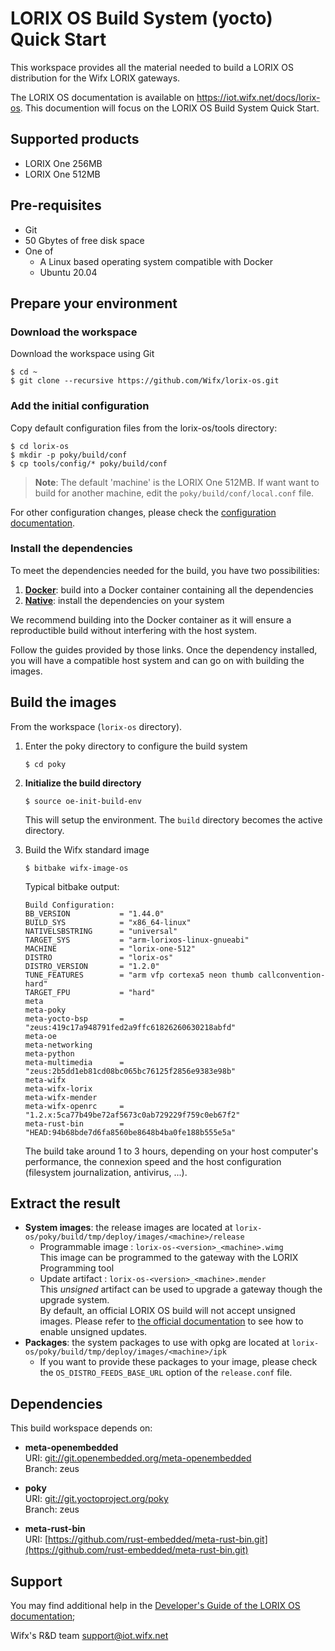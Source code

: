 # LORIX OS Build System (yocto) Quick Start

This workspace provides all the material needed to build a LORIX OS distribution for the Wifx LORIX gateways.

The LORIX OS documentation is available on https://iot.wifx.net/docs/lorix-os. This documention will focus on the LORIX OS Build System Quick Start.

## Supported products

* LORIX One 256MB
* LORIX One 512MB

## Pre-requisites

* Git
* 50 Gbytes of free disk space
* One of
  * A Linux based operating system compatible with Docker
  * Ubuntu 20.04

## Prepare your environment

### Download the workspace

Download the workspace using Git<br />
```shell
$ cd ~
$ git clone --recursive https://github.com/Wifx/lorix-os.git
```

### Add the initial configuration

Copy default configuration files from the lorix-os/tools directory:
```shell
$ cd lorix-os
$ mkdir -p poky/build/conf
$ cp tools/config/* poky/build/conf
```

> **Note**: The default 'machine' is the LORIX One 512MB. If want want to build for another machine, edit the `poky/build/conf/local.conf` file.

For other configuration changes, please check the [configuration documentation](docs/CONFIG.md).

### Install the dependencies

To meet the dependencies needed for the build, you have two possibilities:
  1. [**Docker**](docs/DOCKER-PREPARE.md): build into a Docker container containing all the dependencies
  2. [**Native**](docs/NATIVE-PREPARE.md): install the dependencies on your system

We recommend building into the Docker container as it will ensure a reproductible build without interfering with the host system.

Follow the guides provided by those links. Once the dependency installed, you will have a compatible host system and can go on with building the images.

## Build the images

From the workspace (`lorix-os` directory).

1. Enter the poky directory to configure the build system
   ```shell
   $ cd poky
   ```

2. **Initialize the build directory**
   ```shell
   $ source oe-init-build-env
   ```

   This will setup the environment. The `build` directory becomes the active directory.

3. Build the Wifx standard image
   ```shell
   $ bitbake wifx-image-os
   ```

   Typical bitbake output:
   ```
   Build Configuration:
   BB_VERSION           = "1.44.0"
   BUILD_SYS            = "x86_64-linux"
   NATIVELSBSTRING      = "universal"
   TARGET_SYS           = "arm-lorixos-linux-gnueabi"
   MACHINE              = "lorix-one-512"
   DISTRO               = "lorix-os"
   DISTRO_VERSION       = "1.2.0"
   TUNE_FEATURES        = "arm vfp cortexa5 neon thumb callconvention-hard"
   TARGET_FPU           = "hard"
   meta                 
   meta-poky            
   meta-yocto-bsp       = "zeus:419c17a948791fed2a9ffc61826260630218abfd"
   meta-oe              
   meta-networking      
   meta-python          
   meta-multimedia      = "zeus:2b5dd1eb81cd08bc065bc76125f2856e9383e98b"
   meta-wifx            
   meta-wifx-lorix      
   meta-wifx-mender     
   meta-wifx-openrc     = "1.2.x:5ca77b49be72af5673c0ab729229f759c0eb67f2"
   meta-rust-bin        = "HEAD:94b68bde7d6fa8560be8648b4ba0fe188b555e5a"
   ```

   The build take around 1 to 3 hours, depending on your host computer's performance, the connexion speed and the host configuration (filesystem journalization, antivirus, ...).

## Extract the result

   * **System images**: the release images are located at `lorix-os/poky/build/tmp/deploy/images/<machine>/release`
     * Programmable image : `lorix-os-<version>_<machine>.wimg`<br />
       This image can be programmed to the gateway with the LORIX Programming tool
     * Update artifact : `lorix-os-<version>_<machine>.mender`<br />
       This _unsigned_ artifact can be used to upgrade a gateway though the upgrade system.<br />
       By default, an official LORIX OS build will not accept unsigned images. Please refer to [the official documentation](http://iot.wifx.net/docs) to see how to enable unsigned updates.
   * **Packages**: the system packages to use with opkg are located at `lorix-os/poky/build/tmp/deploy/images/<machine>/ipk`
     * If you want to provide these packages to your image, please check the `OS_DISTRO_FEEDS_BASE_URL` option of the `release.conf` file.

## Dependencies

This build workspace depends on:

* **meta-openembedded**<br />
  URI: [git://git.openembedded.org/meta-openembedded](git://git.openembedded.org/meta-openembedded)<br />
  Branch: zeus<br />

* **poky**<br />
  URI: [git://git.yoctoproject.org/poky](git://git.yoctoproject.org/poky)<br />
  Branch: zeus<br />

* **meta-rust-bin**<br />
  URI: [https://github.com/rust-embedded/meta-rust-bin.git](https://github.com/rust-embedded/meta-rust-bin.git)<br />


## Support

You may find additional help in the [Developer's Guide of the LORIX OS documentation](https://iot.wifx.net/docs/lorix-os/developer-s-guide);

Wifx's R&D team <support@iot.wifx.net>